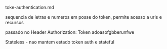 toke-authentication.md

sequencia de letras e numeros
em posse do token, permite acesso a urls e recursos

passado no Header
Authorization: Token adoasofgbberunfwe

Stateless - nao mantem estado
token auth e stateful
